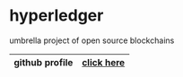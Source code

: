 # hyperledger
umbrella project of open source blockchains


| github profile | [click here](https://github.com/hyperledger) |
| ------------ | ------- |
